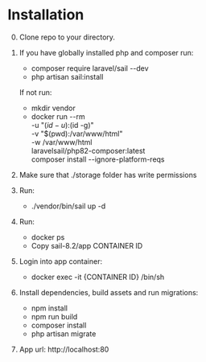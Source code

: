 # Installation

0. Clone repo to your directory.

1. If you have globally installed php and composer run:
    - composer require laravel/sail --dev
    - php artisan sail:install
    
   If not run:
   - mkdir vendor
   - docker run --rm \
    -u "$(id -u):$(id -g)" \
    -v "$(pwd):/var/www/html" \
    -w /var/www/html \
    laravelsail/php82-composer:latest \
    composer install --ignore-platform-reqs
    
2. Make sure that ./storage folder has write permissions

3. Run:
    - ./vendor/bin/sail up -d
   
4. Run:
    - docker ps
    - Copy sail-8.2/app CONTAINER ID

5. Login into app container: 
    - docker exec -it {CONTAINER ID} /bin/sh

6. Install dependencies, build assets and run migrations:
    - npm install
    - npm run build
    - composer install
    - php artisan migrate
    
7. App url:
   http://localhost:80
